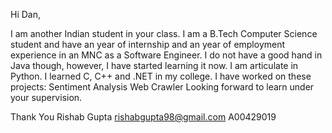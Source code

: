 Hi Dan,

I am another Indian student in your class. I am a B.Tech Computer Science student and have an year of internship and an year of employment experience in an MNC as a Software Engineer. I do not have a good hand in Java though, however, I have started learning it now.
I am articulate in Python. I learned C, C++ and .NET in my college.
I have worked on these projects:
    Sentiment Analysis
    Web Crawler
Looking forward to learn under your supervision.

Thank You
Rishab Gupta
rishabgupta98@gmail.com
A00429019
